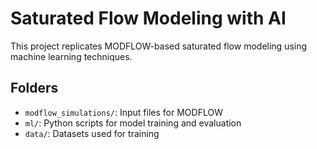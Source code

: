 # Saturated Flow Modeling with AI

This project replicates MODFLOW-based saturated flow modeling using machine learning techniques.

## Folders
- `modflow_simulations/`: Input files for MODFLOW
- `ml/`: Python scripts for model training and evaluation
- `data/`: Datasets used for training